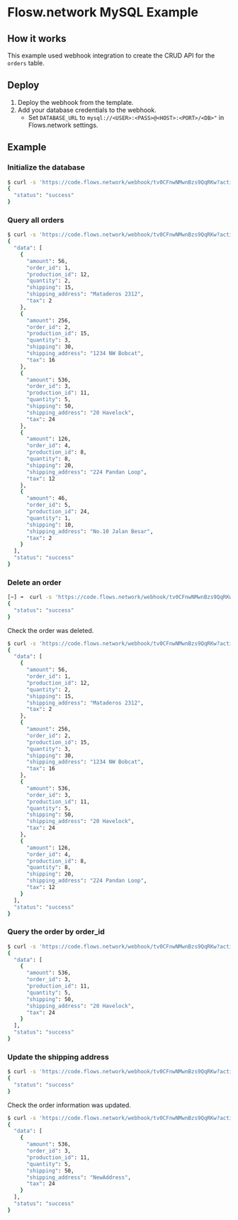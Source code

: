 # Flosw.network MySQL Example

## How it works

This example used webhook integration to create the CRUD API for the `orders` table.

## Deploy

1. Deploy the webhook from the template.
2. Add your database credentials to the webhook.
    - Set `DATABASE_URL` to `mysql://<USER>:<PASS>@<HOST>:<PORT>/<DB>"` in Flows.network settings.

## Example

### Initialize the database

```bash
$ curl -s 'https://code.flows.network/webhook/tv0CFnwNMwnBzs9QqRKw?action=init' | jq .
{
  "status": "success"
}
```

### Query all orders

```bash
$ curl -s 'https://code.flows.network/webhook/tv0CFnwNMwnBzs9QqRKw?action=queryAll' | jq .
{
  "data": [
    {
      "amount": 56,
      "order_id": 1,
      "production_id": 12,
      "quantity": 2,
      "shipping": 15,
      "shipping_address": "Mataderos 2312",
      "tax": 2
    },
    {
      "amount": 256,
      "order_id": 2,
      "production_id": 15,
      "quantity": 3,
      "shipping": 30,
      "shipping_address": "1234 NW Bobcat",
      "tax": 16
    },
    {
      "amount": 536,
      "order_id": 3,
      "production_id": 11,
      "quantity": 5,
      "shipping": 50,
      "shipping_address": "20 Havelock",
      "tax": 24
    },
    {
      "amount": 126,
      "order_id": 4,
      "production_id": 8,
      "quantity": 8,
      "shipping": 20,
      "shipping_address": "224 Pandan Loop",
      "tax": 12
    },
    {
      "amount": 46,
      "order_id": 5,
      "production_id": 24,
      "quantity": 1,
      "shipping": 10,
      "shipping_address": "No.10 Jalan Besar",
      "tax": 2
    }
  ],
  "status": "success"
}
```

### Delete an order

```bash
[~] ➟  curl -s 'https://code.flows.network/webhook/tv0CFnwNMwnBzs9QqRKw?action=deleteById&order_id=5' | jq .
{
  "status": "success"
}
```

Check the order was deleted.

```bash
$ curl -s 'https://code.flows.network/webhook/tv0CFnwNMwnBzs9QqRKw?action=queryAll' | jq .
{
  "data": [
    {
      "amount": 56,
      "order_id": 1,
      "production_id": 12,
      "quantity": 2,
      "shipping": 15,
      "shipping_address": "Mataderos 2312",
      "tax": 2
    },
    {
      "amount": 256,
      "order_id": 2,
      "production_id": 15,
      "quantity": 3,
      "shipping": 30,
      "shipping_address": "1234 NW Bobcat",
      "tax": 16
    },
    {
      "amount": 536,
      "order_id": 3,
      "production_id": 11,
      "quantity": 5,
      "shipping": 50,
      "shipping_address": "20 Havelock",
      "tax": 24
    },
    {
      "amount": 126,
      "order_id": 4,
      "production_id": 8,
      "quantity": 8,
      "shipping": 20,
      "shipping_address": "224 Pandan Loop",
      "tax": 12
    }
  ],
  "status": "success"
}
```

### Query the order by order_id

```bash
$ curl -s 'https://code.flows.network/webhook/tv0CFnwNMwnBzs9QqRKw?action=queryById&order_id=3' | jq .
{
  "data": [
    {
      "amount": 536,
      "order_id": 3,
      "production_id": 11,
      "quantity": 5,
      "shipping": 50,
      "shipping_address": "20 Havelock",
      "tax": 24
    }
  ],
  "status": "success"
}
```

### Update the shipping address

```bash
$ curl -s 'https://code.flows.network/webhook/tv0CFnwNMwnBzs9QqRKw?action=updateAddressById&order_id=3&shipping_address=NewAddress' | jq .
{
  "status": "success"
}
```

Check the order information was updated.

```bash
$ curl -s 'https://code.flows.network/webhook/tv0CFnwNMwnBzs9QqRKw?action=queryById&order_id=3' | jq .
{
  "data": [
    {
      "amount": 536,
      "order_id": 3,
      "production_id": 11,
      "quantity": 5,
      "shipping": 50,
      "shipping_address": "NewAddress",
      "tax": 24
    }
  ],
  "status": "success"
}
```
